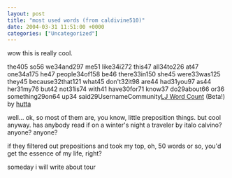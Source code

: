 ```yaml
---
layout: post
title: "most used words (from caldivine510)"
date: 2004-03-31 11:51:00 +0000
categories: ["Uncategorized"]
---
```


wow this is really cool.

the405 so56 we34and297 me51 like34i272 this47 all34to226 at47 one34a175 he47 people34of158 be46 there33in150 she45 were33was125 they45 because32that121 what45 don't32it98 are44 had31you97 as44 her31my76 but42 not31is74 with41 have30for71 know37 do29about66 or36 something29on64 up34 said29UsernameCommunity[LJ Word Count](http://hutta.com/lj/wordcount/) (Beta!) by [hutta](http://hutta.livejournal.com/)

well... ok, so most of them are, you know, little preposition things. but cool anyway. has anybody read if on a winter's night a traveler by italo calvino? anyone? anyone? 

if they filtered out prepositions and took my top, oh, 50 words or so, you'd get the essence of my life, right?

someday i will write about tour